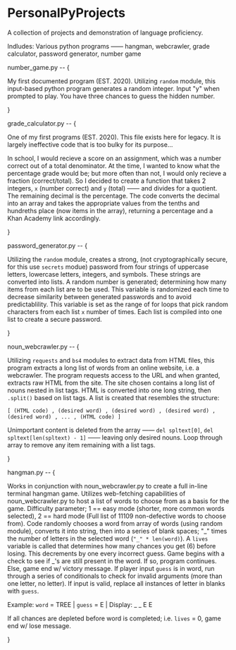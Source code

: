 # PersonalPyProjects

A collection of projects and demonstration of language proficiency.

Indludes: Various python programs —— hangman, webcrawler, grade calculator, password generator, number game

number_game.py -- {

  My first documented program (EST. 2020). Utilizing `random` module, this input-based python program generates a random integer. Input "y" when prompted to play. You have three chances to guess the hidden number.

}

grade_calculator.py -- {

One of my first programs (EST. 2020). This file exists here for legacy. It is largely ineffective code that is too bulky for its purpose...

 In school, I would recieve a score on an assignment, which was a number correct out of a total denominator. At the time, I wanted to know what the percentage grade would be; but more often than not, I would only recieve a fraction (correct/total). So I decided to create a function that takes 2 integers, `x` (number correct) and `y` (total) —— and divides for a quotient. The remaining decimal is the percentage. The code converts the decimal into an array and takes the appropriate values from the tenths and hundreths place (now items in the array), returning a percentage and a Khan Academy link accordingly.

}

password_generator.py -- {

  Utilizing the `random` module, creates a strong, (not cryptographically secure, for this use `secrets` modue) password from four strings of uppercase letters, lowercase letters, integers, and symbols. These strings are converted into lists. A random number is generated; determining how many items from each list are to be used. This variable is randomized each time to decrease similarity between generated passwords and to avoid predictablility. This variable is set as the range of for loops that pick random characters from each list `x` number of times. Each list is compiled into one list to create a secure password.

}

noun_webcrawler.py -- {

  Utilizing `requests` and `bs4` modules to extract data from HTML files, this program extracts a long list of words from an online website, i.e. a webcrawler. The program requests access to the URL and when granted, extracts raw HTML from the site. The site chosen contains a long list of nouns nested in list tags. HTML is converted into one long string, then `.split()` based on list tags. A list is created that resembles the structure:

`[ (HTML code) , (desired word) , (desired word) , (desired word) , (desired word) , ... , (HTML code) ]`

Unimportant content is deleted from the array —— `del spltext[0]`, `del spltext[len(spltext) - 1]` —— leaving only desired nouns. Loop through array to remove any item remaining with a list tags.

}

hangman.py -- {

  Works in conjunction with noun_webcrawler.py to create a full in-line terminal hangman game. Utilizes web-fetching capabilities of noun_webcrawler.py to host a list of words to choose from as a basis for the game. Difficulty parameter; 1 == easy mode (shorter, more common words selected), 2 == hard mode (Full list of 11109 non-defective words to choose from). Code randomly chooses a word from array of words (using random module), converts it into string, then into a series of blank spaces; "_" times the number of letters in the selected word (`"_" * len(word)`). A `lives` variable is called that determines how many chances you get (6) before losing. This decrements by one every incorrect guess. Game begins with a check to see if _'s are still present in the word. If so, program continues. Else, game end w/ victory message. If player input `guess` is in word, run through a series of conditionals to check for invalid arguments (more than one letter, no letter). If input is valid, replace all instances of letter in blanks with `guess`.

Example: `word` = TREE | `guess` = E | Display: _ _ E E

If all chances are depleted before word is completed; i.e. `lives` = 0, game end w/ lose message. 

}
